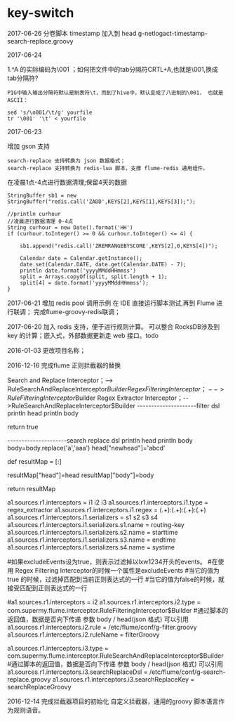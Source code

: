 # key-switch
2017-06-26
    分卷脚本 timestamp 加入到 head
    g-netlogact-timestamp-search-replace.groovy
    
2017-06-24

1.^A 的实际编码为\001 ；如何把文件中的tab分隔符CRTL+A,也就是\001,换成 tab分隔符?

    PIG中输入输出分隔符默认是制表符\t，而到了hive中，默认变成了八进制的\001， 也就是ASCII： 
    
    sed 's/\o001/\t/g' yourfile 
    tr '\001' '\t' < yourfile
    
    

2017-06-23

增加 gson 支持

    search-replace 支持转换为 json 数据格式；
    search-replace 支持转换为 redis-lua 脚本，支撑 flume-redis 通用组件。
    
在凌晨1点-4点进行数据清理;保留4天的数据
    
        
    StringBuffer sb1 = new StringBuffer("redis.call('ZADD',KEYS[2],KEYS[1],KEYS[3]);");
    
    //println curhour
    //凌晨进行数据清理 0-4点
    String curhour = new Date().format('HH')
    if (curhour.toInteger() >= 0 && curhour.toInteger() <= 4) {
    
        sb1.append("redis.call('ZREMRANGEBYSCORE',KEYS[2],0,KEYS[4])");
    
        Calendar date = Calendar.getInstance();
        date.set(Calendar.DATE, date.get(Calendar.DATE) - 7);
        println date.format('yyyyMMddHHmmss')
        split = Arrays.copyOf(split, split.length + 1);
        split[4] = date.format('yyyyMMddHHmmss');
    }
   
    

2017-06-21
    增加 redis pool 调用示例
    在 IDE 直接运行脚本测试,再到 Flume 进行联调；
    完成flume-groovy-redis联调；
    
2017-06-20
    加入 redis 支持，便于进行规则计算。
    可以整合 RocksDB涉及到 key 的计算；嵌入式，外部数据更新走 web 接口。todo
    
2016-01-03
    更改项目名称；
    
    
2016-12-16 完成flume 正则拦截器的替换

Search and Replace Interceptor；--> RuleSearchAndReplaceInterceptor$Builder
Regex Filtering Interceptor；  -->RuleFilteringInterceptor$Builder
Regex Extractor Interceptor；-->RuleSearchAndReplaceInterceptor$Builder
---------------------filter dsl
println head
println body

return true

---------------------search replace dsl
println head
println body
body=body.replace('a','aaa')
head["newhead"]='abcd'

def resultMap = [:]

resultMap["head"]=head
resultMap["body"]=body

return resultMap



a1.sources.r1.interceptors = i1 i2 i3
a1.sources.r1.interceptors.i1.type = regex_extractor
a1.sources.r1.interceptors.i1.regex = (.+):(.+):(.+):(.+)
a1.sources.r1.interceptors.i1.serializers = s1 s2 s3 s4
a1.sources.r1.interceptors.i1.serializers.s1.name = routing-key
a1.sources.r1.interceptors.i1.serializers.s2.name = starttime
a1.sources.r1.interceptors.i1.serializers.s3.name = endtime
a1.sources.r1.interceptors.i1.serializers.s4.name = systime

#如果excludeEvents设为true，则表示过滤掉以lxw1234开头的events。
#在使用 Regex Filtering Interceptor的时候一个属性是excludeEvents
#当它的值为true 的时候，过滤掉匹配到当前正则表达式的一行
#当它的值为false的时候，就接受匹配到正则表达式的一行

#a1.sources.r1.interceptors = i2
a1.sources.r1.interceptors.i2.type = com.supermy.flume.interceptor.RuleFilteringInterceptor$Builder
#通过脚本的返回值，数据是否向下传递 参数 body / head(json 格式) 可以引用
a1.sources.r1.interceptors.i2.rule = /etc/flume/conf/g-filter.groovy
a1.sources.r1.interceptors.i2.ruleName = filterGroovy

a1.sources.r1.interceptors.i3.type = com.supermy.flume.interceptor.RuleSearchAndReplaceInterceptor$Builder
#通过脚本的返回值，数据是否向下传递 参数 body / head(json 格式) 可以引用
a1.sources.r1.interceptors.i3.searchReplaceDsl = /etc/flume/conf/g-search-replace.groovy
a1.sources.r1.interceptors.i3.searchReplaceKey = searchReplaceGroovy


2016-12-14 完成拦截器项目的初始化
自定义拦截器，通用的groovy 脚本语言作为规则语音。

